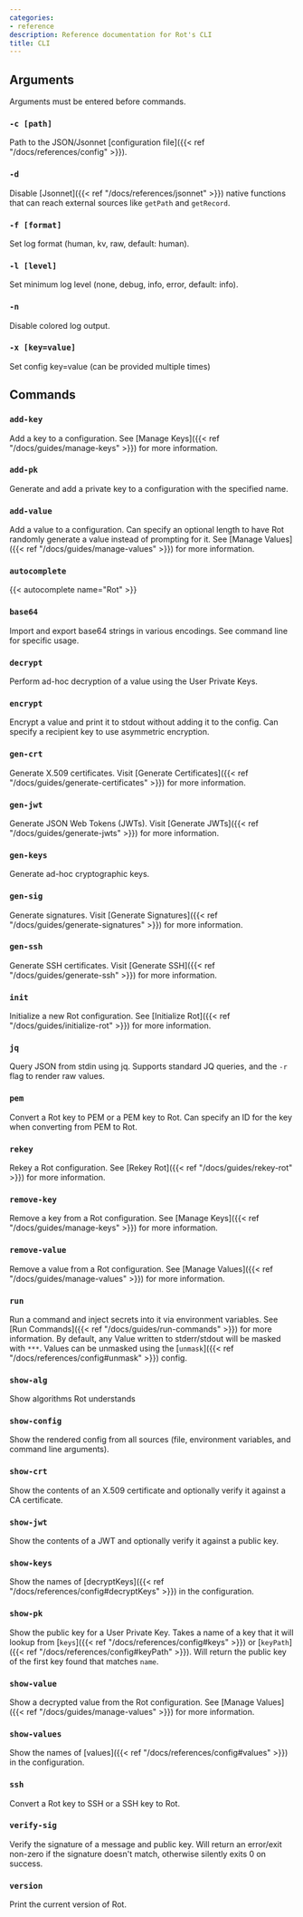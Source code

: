 ```yaml
---
categories:
- reference
description: Reference documentation for Rot's CLI
title: CLI
---
```


## Arguments

Arguments must be entered before commands.

### `-c [path]`

Path to the JSON/Jsonnet [configuration file]({{< ref "/docs/references/config" >}}).

### `-d`

Disable [Jsonnet]({{< ref "/docs/references/jsonnet" >}}) native functions that can reach external sources like `getPath` and `getRecord`.

### `-f [format]`

Set log format (human, kv, raw, default: human).

### `-l [level]`

Set minimum log level (none, debug, info, error, default: info).

### `-n`

Disable colored log output.

### `-x [key=value]`

Set config key=value (can be provided multiple times)

## Commands

### `add-key`

Add a key to a configuration.  See [Manage Keys]({{< ref "/docs/guides/manage-keys" >}}) for more information.

### `add-pk`

Generate and add a private key to a configuration with the specified name.

### `add-value`

Add a value to a configuration.  Can specify an optional length to have Rot randomly generate a value instead of prompting for it.  See [Manage Values]({{< ref "/docs/guides/manage-values" >}}) for more information.

### `autocomplete`

{{< autocomplete name="Rot" >}}

### `base64`

Import and export base64 strings in various encodings.  See command line for specific usage.

### `decrypt`

Perform ad-hoc decryption of a value using the User Private Keys.

### `encrypt`

Encrypt a value and print it to stdout without adding it to the config.  Can specify a recipient key to use asymmetric encryption.

### `gen-crt`

Generate X.509 certificates.  Visit [Generate Certificates]({{< ref "/docs/guides/generate-certificates" >}}) for more information.

### `gen-jwt`

Generate JSON Web Tokens (JWTs).  Visit [Generate JWTs]({{< ref "/docs/guides/generate-jwts" >}}) for more information.

### `gen-keys`

Generate ad-hoc cryptographic keys.

### `gen-sig`

Generate signatures.  Visit [Generate Signatures]({{< ref "/docs/guides/generate-signatures" >}}) for more information.

### `gen-ssh`

Generate SSH certificates.  Visit [Generate SSH]({{< ref "/docs/guides/generate-ssh" >}}) for more information.

### `init`

Initialize a new Rot configuration.  See [Initialize Rot]({{< ref "/docs/guides/initialize-rot" >}}) for more information.

### `jq`

Query JSON from stdin using jq.  Supports standard JQ queries, and the `-r` flag to render raw values.

### `pem`

Convert a Rot key to PEM or a PEM key to Rot.  Can specify an ID for the key when converting from PEM to Rot.

### `rekey`

Rekey a Rot configuration.  See [Rekey Rot]({{< ref "/docs/guides/rekey-rot" >}}) for more information.

### `remove-key`

Remove a key from a Rot configuration.  See [Manage Keys]({{< ref "/docs/guides/manage-keys" >}}) for more information.

### `remove-value`

Remove a value from a Rot configuration.  See [Manage Values]({{< ref "/docs/guides/manage-values" >}}) for more information.

### `run`

Run a command and inject secrets into it via environment variables.  See [Run Commands]({{< ref "/docs/guides/run-commands" >}}) for more information.  By default, any Value written to stderr/stdout will be masked with `***`.  Values can be unmasked using the [`unmask`]({{< ref "/docs/references/config#unmask" >}}) config.

### `show-alg`

Show algorithms Rot understands

### `show-config`

Show the rendered config from all sources (file, environment variables, and command line arguments).

### `show-crt`

Show the contents of an X.509 certificate and optionally verify it against a CA certificate.

### `show-jwt`

Show the contents of a JWT and optionally verify it against a public key.

### `show-keys`

Show the names of [decryptKeys]({{< ref "/docs/references/config#decryptKeys" >}}) in the configuration.

### `show-pk`

Show the public key for a User Private Key.  Takes a name of a key that it will lookup from [`keys`]({{< ref "/docs/references/config#keys" >}}) or [`keyPath`]({{< ref "/docs/references/config#keyPath" >}}).  Will return the public key of the first key found that matches `name`.

### `show-value`

Show a decrypted value from the Rot configuration.  See [Manage Values]({{< ref "/docs/guides/manage-values" >}}) for more information.

### `show-values`

Show the names of [values]({{< ref "/docs/references/config#values" >}}) in the configuration.

### `ssh`

Convert a Rot key to SSH or a SSH key to Rot.

### `verify-sig`

Verify the signature of a message and public key.  Will return an error/exit non-zero if the signature doesn't match, otherwise silently exits 0 on success.

### `version`

Print the current version of Rot.
